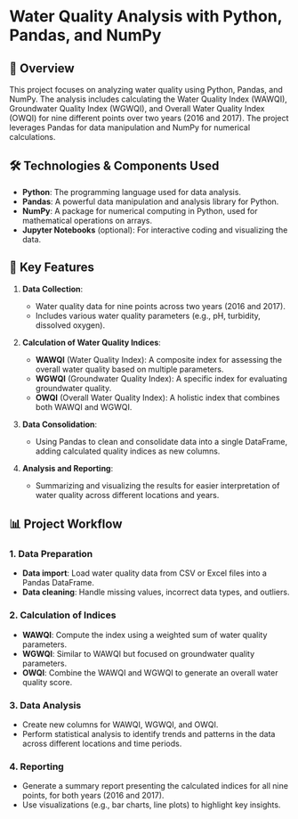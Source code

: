 # Water Quality Analysis with Python, Pandas, and NumPy

## 📖 Overview
This project focuses on analyzing water quality using Python, Pandas, and NumPy. The analysis includes calculating the Water Quality Index (WAWQI), Groundwater Quality Index (WGWQI), and Overall Water Quality Index (OWQI) for nine different points over two years (2016 and 2017). The project leverages Pandas for data manipulation and NumPy for numerical calculations.

## 🛠 Technologies & Components Used
- **Python**: The programming language used for data analysis.
- **Pandas**: A powerful data manipulation and analysis library for Python.
- **NumPy**: A package for numerical computing in Python, used for mathematical operations on arrays.
- **Jupyter Notebooks** (optional): For interactive coding and visualizing the data.

## 📝 Key Features
1. **Data Collection**:
   - Water quality data for nine points across two years (2016 and 2017).
   - Includes various water quality parameters (e.g., pH, turbidity, dissolved oxygen).
   
2. **Calculation of Water Quality Indices**:
   - **WAWQI** (Water Quality Index): A composite index for assessing the overall water quality based on multiple parameters.
   - **WGWQI** (Groundwater Quality Index): A specific index for evaluating groundwater quality.
   - **OWQI** (Overall Water Quality Index): A holistic index that combines both WAWQI and WGWQI.
   
3. **Data Consolidation**:
   - Using Pandas to clean and consolidate data into a single DataFrame, adding calculated quality indices as new columns.
   
4. **Analysis and Reporting**:
   - Summarizing and visualizing the results for easier interpretation of water quality across different locations and years.
   
## 📊 Project Workflow

### 1. Data Preparation
- **Data import**: Load water quality data from CSV or Excel files into a Pandas DataFrame.
- **Data cleaning**: Handle missing values, incorrect data types, and outliers.
  
### 2. Calculation of Indices
- **WAWQI**: Compute the index using a weighted sum of water quality parameters.
- **WGWQI**: Similar to WAWQI but focused on groundwater quality parameters.
- **OWQI**: Combine the WAWQI and WGWQI to generate an overall water quality score.

### 3. Data Analysis
- Create new columns for WAWQI, WGWQI, and OWQI.
- Perform statistical analysis to identify trends and patterns in the data across different locations and time periods.

### 4. Reporting
- Generate a summary report presenting the calculated indices for all nine points, for both years (2016 and 2017).
- Use visualizations (e.g., bar charts, line plots) to highlight key insights.
